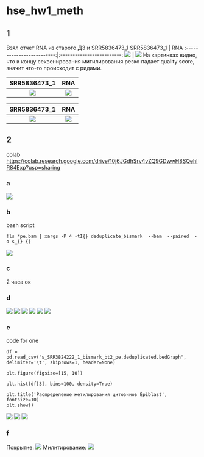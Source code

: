 # hse_hw1_meth

## 1
Взял отчет RNA из старого ДЗ и SRR5836473_1
SRR5836473_1            |  RNA
:-------------------------:|:-------------------------:
![](https://github.com/messlav/hse_hw1_meth/blob/main/images/Снимок%20экрана%202022-02-18%20в%2020.59.52.png)  |  ![](https://github.com/messlav/hse_hw1_meth/blob/main/images/Снимок%20экрана%202022-02-18%20в%2021.00.06.png)
На картинках видно, что к концу секвенирования митилирования резко падает quality score, значит что-то происходит с ридами.

SRR5836473_1            |  RNA
:-------------------------:|:-------------------------:
![](https://github.com/messlav/hse_hw1_meth/blob/main/images/Снимок%20экрана%202022-02-18%20в%2020.59.52.png)  |  ![](https://github.com/messlav/hse_hw1_meth/blob/main/images/Снимок%20экрана%202022-02-18%20в%2021.00.26.png)

SRR5836473_1            |  RNA
:-------------------------:|:-------------------------:
![](https://github.com/messlav/hse_hw1_meth/blob/main/images/Снимок%20экрана%202022-02-18%20в%2021.01.07.png)  |  ![](https://github.com/messlav/hse_hw1_meth/blob/main/images/Снимок%20экрана%202022-02-18%20в%2021.00.58.png)

## 2
colab https://colab.research.google.com/drive/10j6JGdhSrv4vZQ9GDwwH8SQehlR84Exp?usp=sharing
### a
![](https://github.com/messlav/hse_hw1_meth/blob/main/images/Снимок%20экрана%202022-02-18%20в%2016.37.32.png)
### b
bash script
```
!ls *pe.bam | xargs -P 4 -tI{} deduplicate_bismark  --bam  --paired  -o s_{} {}
```
![](https://github.com/messlav/hse_hw1_meth/blob/main/images/Снимок%20экрана%202022-02-18%20в%2016.53.53.png)
### c
2 часа ок
### d
![](https://github.com/messlav/hse_hw1_meth/blob/main/images/Снимок%20экрана%202022-02-18%20в%2021.23.02.png)
![](https://github.com/messlav/hse_hw1_meth/blob/main/images/Снимок%20экрана%202022-02-18%20в%2021.23.45.png)
![](https://github.com/messlav/hse_hw1_meth/blob/main/images/Снимок%20экрана%202022-02-18%20в%2021.23.56.png)
![](https://github.com/messlav/hse_hw1_meth/blob/main/images/Снимок%20экрана%202022-02-18%20в%2021.24.05.png)
![](https://github.com/messlav/hse_hw1_meth/blob/main/images/Снимок%20экрана%202022-02-18%20в%2021.24.14.png)
![](https://github.com/messlav/hse_hw1_meth/blob/main/images/Снимок%20экрана%202022-02-18%20в%2021.24.22.png)
### e
code for one
```
df = pd.read_csv("s_SRR3824222_1_bismark_bt2_pe.deduplicated.bedGraph", delimiter='\t', skiprows=1, header=None)

plt.figure(figsize=[15, 10])

plt.hist(df[3], bins=100, density=True)

plt.title('Распределение метилирования цитозинов Epiblast', fontsize=10)
plt.show()
```
![](https://github.com/messlav/hse_hw1_meth/blob/main/images/Снимок%20экрана%202022-02-18%20в%2021.25.30.png)
![](https://github.com/messlav/hse_hw1_meth/blob/main/images/Снимок%20экрана%202022-02-18%20в%2021.25.36.png)
![](https://github.com/messlav/hse_hw1_meth/blob/main/images/Снимок%20экрана%202022-02-18%20в%2021.25.42.png)

### f
Покрытие:
![](https://github.com/messlav/hse_hw1_meth/blob/main/images/image_cov.png)
Милитирование:
![](https://github.com/messlav/hse_hw1_meth/blob/main/images/image_cov2.png)

